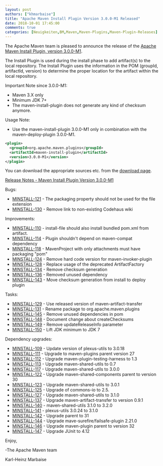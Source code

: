 ```yaml
---
layout: post
authors: ["khmarbaise"]
title: "Apache Maven Install Plugin Version 3.0.0-M1 Released"
date: 2018-10-01 17:45:00
comments: true
categories: [Neuigkeiten,BM,Maven,Maven-Plugins,Maven-Plugin-Releases]
---
```

The Apache Maven team is pleased to announce the release of the 
[Apache Maven Install Plugin, version 3.0.0-M1](https://maven.apache.org/plugins/maven-install-plugin/).

The Install Plugin is used during the install phase to add artifact(s) to the
local repository. The Install Plugin uses the information in the POM (groupId,
artifactId, version) to determine the proper location for the artifact within
the local repository.

Important Note since 3.0.0-M1:

 * Maven 3.X only
 * Minimum JDK 7+
 * The maven-install-plugin does not generate any kind of checksum 
   anymore. 

Usage Note:

 * Use the maven-install-plugin 3.0.0-M1 only in combination
   with the maven-deploy-plugin 3.0.0-M1.

``` xml
<plugin>
  <groupId>org.apache.maven.plugins</groupId>
  <artifactId>maven-install-plugin</artifactId>
  <version>3.0.0-M1</version>
</plugin>
```
You can download the appropriate sources etc. from the [download page](https://maven.apache.org/plugins/maven-install-plugin/download.cgi).
 
<!-- more -->

[Release Notes - Maven Install Plugin Version 3.0.0-M1](https://issues.apache.org/jira/secure/ReleaseNote.jspa?projectId=12317524&version=12334343)

Bugs:

 * [MINSTALL-121](https://issues.apache.org/jira/browse/MINSTALL-121) - The packaging property should not be used for the file extension
 * [MINSTALL-130](https://issues.apache.org/jira/browse/MINSTALL-130) - Remove link to non-existing Codehaus wiki

Improvements:

 * [MINSTALL-110](https://issues.apache.org/jira/browse/MINSTALL-110) - install-file should also install bundled pom.xml from artifact.
 * [MINSTALL-114](https://issues.apache.org/jira/browse/MINSTALL-114) - Plugin shouldn't depend on maven-compat dependency
 * [MINSTALL-118](https://issues.apache.org/jira/browse/MINSTALL-118) - MavenProject with only attachments must have packaging "pom"
 * [MINSTALL-124](https://issues.apache.org/jira/browse/MINSTALL-124) - Remove hard code version for maven-invoker-plugin
 * [MINSTALL-128](https://issues.apache.org/jira/browse/MINSTALL-128) - Replace usage of the deprecated ArtifactFactory
 * [MINSTALL-134](https://issues.apache.org/jira/browse/MINSTALL-134) - Remove checksum generation
 * [MINSTALL-136](https://issues.apache.org/jira/browse/MINSTALL-136) - Removed unused dependency
 * [MINSTALL-143](https://issues.apache.org/jira/browse/MINSTALL-143) - Move checksum generation from install to deploy plugin

Tasks:

 * [MINSTALL-129](https://issues.apache.org/jira/browse/MINSTALL-129) - Use released version of maven-artifact-transfer
 * [MINSTALL-131](https://issues.apache.org/jira/browse/MINSTALL-131) - Rename package to org.apache.maven.plugins
 * [MINSTALL-145](https://issues.apache.org/jira/browse/MINSTALL-145) - Remove unused dependencies in pom
 * [MINSTALL-148](https://issues.apache.org/jira/browse/MINSTALL-148) - Document change about createChecksums
 * [MINSTALL-149](https://issues.apache.org/jira/browse/MINSTALL-149) - Remove updateReleaseInfo parameter
 * [MINSTALL-150](https://issues.apache.org/jira/browse/MINSTALL-150) - Lift JDK minimum to JDK 7

Dependency upgrades:

 * [MINSTALL-109](https://issues.apache.org/jira/browse/MINSTALL-109) - Update version of plexus-utils to 3.0.18
 * [MINSTALL-111](https://issues.apache.org/jira/browse/MINSTALL-111) - Upgrade to maven-plugins parent version 27
 * [MINSTALL-112](https://issues.apache.org/jira/browse/MINSTALL-112) - Upgrade maven-plugin-testing-harness to 1.3
 * [MINSTALL-113](https://issues.apache.org/jira/browse/MINSTALL-113) - Upgrade maven-shared-utils to 0.7
 * [MINSTALL-117](https://issues.apache.org/jira/browse/MINSTALL-117) - Upgrade maven-shared-utils to 3.0.0
 * [MINSTALL-122](https://issues.apache.org/jira/browse/MINSTALL-122) - Upgrade maven-shared-components parent to version 30
 * [MINSTALL-123](https://issues.apache.org/jira/browse/MINSTALL-123) - Upgrade maven-shared-utils to 3.0.1
 * [MINSTALL-125](https://issues.apache.org/jira/browse/MINSTALL-125) - Upgrade of commons-io to 2.5.
 * [MINSTALL-127](https://issues.apache.org/jira/browse/MINSTALL-127) - Upgrade maven-shared-utils to 3.1.0
 * [MINSTALL-137](https://issues.apache.org/jira/browse/MINSTALL-137) - Upgrade maven-artifact-transfer to version 0.9.1
 * [MINSTALL-140](https://issues.apache.org/jira/browse/MINSTALL-140) - maven-shared-utils 3.1.0 to 3.2.0
 * [MINSTALL-141](https://issues.apache.org/jira/browse/MINSTALL-141) - plexus-utils 3.0.24 to 3.1.0
 * [MINSTALL-142](https://issues.apache.org/jira/browse/MINSTALL-142) - Upgrade parent to 31
 * [MINSTALL-144](https://issues.apache.org/jira/browse/MINSTALL-144) - Upgrade mave-surefire/failsafe-plugin 2.21.0
 * [MINSTALL-146](https://issues.apache.org/jira/browse/MINSTALL-146) - Upgrade maven-plugin parent to version 32
 * [MINSTALL-147](https://issues.apache.org/jira/browse/MINSTALL-147) - Upgrade JUnit to 4.12

Enjoy,

-The Apache Maven team

Karl-Heinz Marbaise
